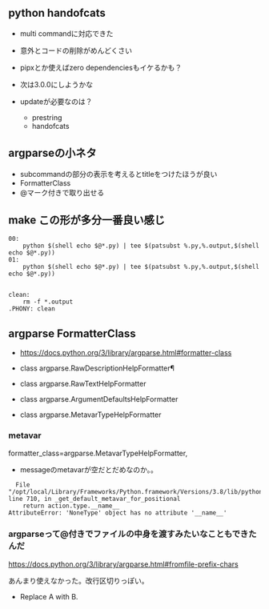 ## python handofcats

- multi commandに対応できた
- 意外とコードの削除がめんどくさい
- pipxとか使えばzero dependenciesもイケるかも？
- 次は3.0.0にしようかな
- updateが必要なのは？

  - prestring
  - handofcats

## argparseの小ネタ

- subcommandの部分の表示を考えるとtitleをつけたほうが良い
- FormatterClass
- @マーク付きで取り出せる

## make この形が多分一番良い感じ

```make
00:
	python $(shell echo $@*.py) | tee $(patsubst %.py,%.output,$(shell echo $@*.py))
01:
	python $(shell echo $@*.py) | tee $(patsubst %.py,%.output,$(shell echo $@*.py))


clean:
	rm -f *.output
.PHONY: clean
```

## argparse FormatterClass

- https://docs.python.org/3/library/argparse.html#formatter-class

- class argparse.RawDescriptionHelpFormatter¶
- class argparse.RawTextHelpFormatter
- class argparse.ArgumentDefaultsHelpFormatter
- class argparse.MetavarTypeHelpFormatter

### metavar

formatter_class=argparse.MetavarTypeHelpFormatter,

- messageのmetavarが空だとだめなのか。。

```
  File "/opt/local/Library/Frameworks/Python.framework/Versions/3.8/lib/python3.8/argparse.py", line 710, in _get_default_metavar_for_positional
    return action.type.__name__
AttributeError: 'NoneType' object has no attribute '__name__'
```

### argparseって@付きでファイルの中身を渡すみたいなこともできたんだ

https://docs.python.org/3/library/argparse.html#fromfile-prefix-chars

あんまり使えなかった。改行区切りっぽい。

- Replace A with B.

